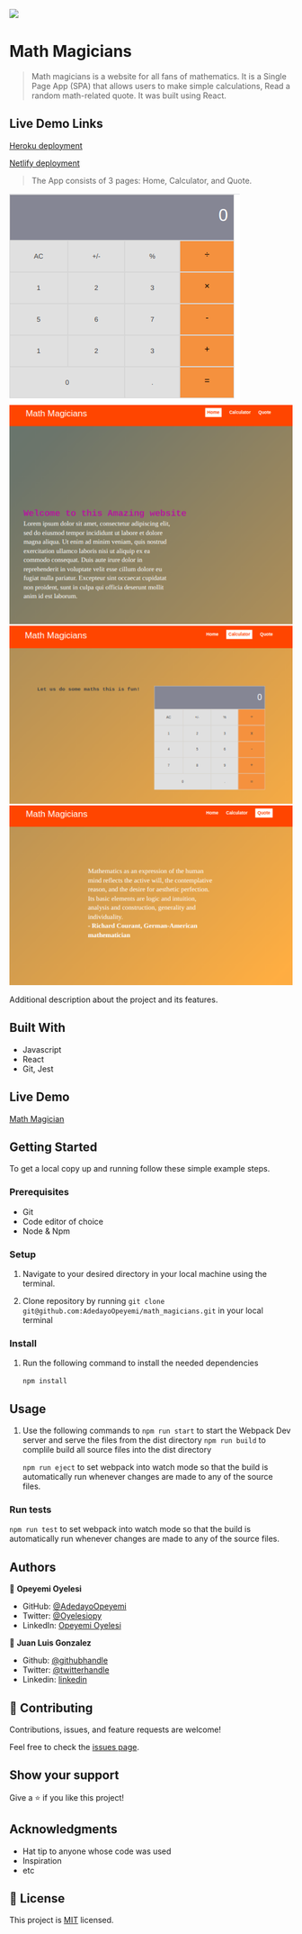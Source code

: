 ![](https://img.shields.io/badge/Microverse-blueviolet)

# Math Magicians

> Math magicians is a website for all fans of mathematics. It is a Single Page App (SPA) that allows users to make simple calculations,
 Read a random math-related quote. It was built using React.

## Live Demo Links

[Heroku deployment](https://math-magicians-by-ope.herokuapp.com/#/)

[Netlify deployment](https://elastic-fermi-bdacd5.netlify.app/#/)

 > The App consists of 3 pages: Home, Calculator, and Quote.

![Calculator Component](./src/assets/images/calc_image.png)
![Home Page](./src/assets/images/home_page.png)
![Calculator Page](./src/assets/images/calc_page.png)
![Quote Page](./src/assets/images/quote_page.png)

Additional description about the project and its features.

## Built With

- Javascript
- React
- Git, Jest

## Live Demo

[Math Magician](https://adedayoopeyemi.github.io/Math_Magicians/)


## Getting Started


To get a local copy up and running follow these simple example steps.

### Prerequisites

- Git
- Code editor of choice
- Node & Npm

### Setup

1. Navigate to your desired directory in your local machine using the terminal.

2. Clone repository by running `git clone git@github.com:AdedayoOpeyemi/math_magicians.git` in your local terminal

### Install

1. Run the following command to install the needed dependencies

    `npm install`

## Usage

1. Use the following commands to 
   `npm run start` to start the Webpack Dev server and serve the files from the dist directory
   `npm run build` to complile build all source files into the dist directory
   
   `npm run eject` to set webpack into watch mode so that the build is automatically run whenever changes are made to any of the source files.

### Run tests
  `npm run test` to set webpack into watch mode so that the build is automatically run whenever changes are made to any of the source files.


## Authors

👤 **Opeyemi Oyelesi**

- GitHub: [@AdedayoOpeyemi](https://github.com/AdedayoOpeyemi)
- Twitter: [@Oyelesiopy](https://twitter.com/oyelesiopy)
- LinkedIn: [Opeyemi Oyelesi](https://linkedin.com/in/opeyemioyelesi)

👤 **Juan Luis Gonzalez** 
- Github: [@githubhandle](https://github.com/JbirdL86)
- Twitter: [@twitterhandle](https://twitter.com/JuanLui06498455)
- Linkedin: [linkedin](https://www.linkedin.com/in/juan-luis-0551921aa/)


## 🤝 Contributing

Contributions, issues, and feature requests are welcome!

Feel free to check the [issues page](https://github.com/AdedayoOpeyemi/Math_Magicians/issues/).

## Show your support

Give a ⭐️ if you like this project!

## Acknowledgments

- Hat tip to anyone whose code was used
- Inspiration
- etc

## 📝 License

This project is [MIT](./MIT.md) licensed.
